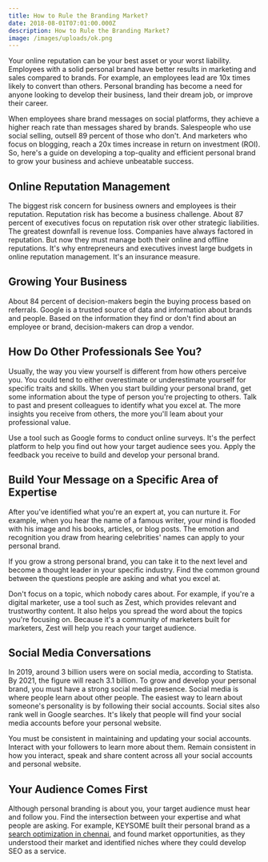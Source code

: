 ```yaml
---
title: How to Rule the Branding Market?
date: 2018-08-01T07:01:00.000Z
description: How to Rule the Branding Market?
image: /images/uploads/ok.png
---
```

Your online reputation can be your best asset or your worst liability. Employees with a solid personal brand have better results in marketing and sales compared to brands. For example, an employees lead are 10x times likely to convert than others. Personal branding has become a need for anyone looking to develop their business, land their dream job, or improve their career. 

When employees share brand messages on social platforms, they achieve a higher reach rate than messages shared by brands. Salespeople who use social selling, outsell 89 percent of those who don't. And marketers who focus on blogging, reach a 20x times increase in return on investment (ROI). So, here's a guide on developing a top-quality and efficient personal brand to grow your business and achieve unbeatable success. 

## Online Reputation Management 

The biggest risk concern for business owners and employees is their reputation. Reputation risk has become a business challenge. About 87 percent of executives focus on reputation risk over other strategic liabilities. The greatest downfall is revenue loss. Companies have always factored in reputation. But now they must manage both their online and offline reputations. It's why entrepreneurs and executives invest large budgets in online reputation management. It's an insurance measure. 

## Growing Your Business 

About 84 percent of decision-makers begin the buying process based on referrals. Google is a trusted source of data and information about brands and people. Based on the information they find or don't find about an employee or brand, decision-makers can drop a vendor. 

## How Do Other Professionals See You? 

Usually, the way you view yourself is different from how others perceive you. You could tend to either overestimate or underestimate yourself for specific traits and skills. When you start building your personal brand, get some information about the type of person you're projecting to others. Talk to past and present colleagues to identify what you excel at. The more insights you receive from others, the more you'll leam about your professional value. 

Use a tool such as Google forms to conduct online surveys. It's the perfect platform to help you find out how your target audience sees you. Apply the feedback you receive to build and develop your personal brand. 

## Build Your Message on a Specific Area of Expertise 

After you've identified what you're an expert at, you can nurture it. For example, when you hear the name of a famous writer, your mind is flooded with his image and his books, articles, or blog posts. The emotion and recognition you draw from hearing celebrities' names can apply to your personal brand. 

If you grow a strong personal brand, you can take it to the next level and become a thought leader in your specific industry. Find the common ground between the questions people are asking and what you excel at. 

Don't focus on a topic, which nobody cares about. For example, if you're a digital marketer, use a tool such as Zest, which provides relevant and trustworthy content. It also helps you spread the word about the topics you're focusing on. Because it's a community of marketers built for marketers, Zest will help you reach your target audience. 

## Social Media Conversations

In 2019, around 3 billion users were on social media, according to Statista. By 2021, the figure will reach 3.1 billion. To grow and develop your personal brand, you must have a strong social media presence. Social media is where people learn about other people. The easiest way to learn about someone's personality is by following their social accounts. Social sites also rank well in Google searches. It's likely that people will find your social media accounts before your personal website. 

You must be consistent in maintaining and updating your social accounts. Interact with your followers to learn more about them. Remain consistent in how you interact, speak and share content across all your social accounts and personal website. 

## Your Audience Comes First

Although personal branding is about you, your target audience must hear and follow you. Find the intersection between your expertise and what people are asking. For example, KEYSOME built their personal brand as a [search optimization in chennai](https://keysome.com), and found market opportunities, as they understood their market and identified niches where they could develop SEO as a service.